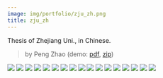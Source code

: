 ```yaml
---
image: img/portfolio/zju_zh.png
title: zju_zh
---
```


Thesis of Zhejiang Uni., in Chinese.

> by Peng Zhao (demo: [pdf](https://github.com/pzhaonet/bookdownplus/raw/master/upload/zju_zh/showcase/zju_zh.pdf), [zip](https://github.com/pzhaonet/bookdownplus/raw/master/upload/zju_zh/demo.zip))

<!--more-->

[![](https://github.com/pzhaonet/bookdownplus/raw/master/upload/zju_zh/showcase/cover.png)](https://github.com/pzhaonet/bookdownplus/raw/master/upload/zju_zh/showcase/cover.png)
[![](https://github.com/pzhaonet/bookdownplus/raw/master/upload/zju_zh/showcase/zju_zh11.png)](https://github.com/pzhaonet/bookdownplus/raw/master/upload/zju_zh/showcase/zju_zh11.png)
[![](https://github.com/pzhaonet/bookdownplus/raw/master/upload/zju_zh/showcase/zju_zh13.png)](https://github.com/pzhaonet/bookdownplus/raw/master/upload/zju_zh/showcase/zju_zh13.png)
[![](https://github.com/pzhaonet/bookdownplus/raw/master/upload/zju_zh/showcase/zju_zh15.png)](https://github.com/pzhaonet/bookdownplus/raw/master/upload/zju_zh/showcase/zju_zh15.png)
[![](https://github.com/pzhaonet/bookdownplus/raw/master/upload/zju_zh/showcase/zju_zh17.png)](https://github.com/pzhaonet/bookdownplus/raw/master/upload/zju_zh/showcase/zju_zh17.png)
[![](https://github.com/pzhaonet/bookdownplus/raw/master/upload/zju_zh/showcase/zju_zh19.png)](https://github.com/pzhaonet/bookdownplus/raw/master/upload/zju_zh/showcase/zju_zh19.png)
[![](https://github.com/pzhaonet/bookdownplus/raw/master/upload/zju_zh/showcase/zju_zh21.png)](https://github.com/pzhaonet/bookdownplus/raw/master/upload/zju_zh/showcase/zju_zh21.png)
[![](https://github.com/pzhaonet/bookdownplus/raw/master/upload/zju_zh/showcase/zju_zh23.png)](https://github.com/pzhaonet/bookdownplus/raw/master/upload/zju_zh/showcase/zju_zh23.png)
[![](https://github.com/pzhaonet/bookdownplus/raw/master/upload/zju_zh/showcase/zju_zh25.png)](https://github.com/pzhaonet/bookdownplus/raw/master/upload/zju_zh/showcase/zju_zh25.png)
[![](https://github.com/pzhaonet/bookdownplus/raw/master/upload/zju_zh/showcase/zju_zh27.png)](https://github.com/pzhaonet/bookdownplus/raw/master/upload/zju_zh/showcase/zju_zh27.png)
[![](https://github.com/pzhaonet/bookdownplus/raw/master/upload/zju_zh/showcase/zju_zh3.png)](https://github.com/pzhaonet/bookdownplus/raw/master/upload/zju_zh/showcase/zju_zh3.png)
[![](https://github.com/pzhaonet/bookdownplus/raw/master/upload/zju_zh/showcase/zju_zh30.png)](https://github.com/pzhaonet/bookdownplus/raw/master/upload/zju_zh/showcase/zju_zh30.png)
[![](https://github.com/pzhaonet/bookdownplus/raw/master/upload/zju_zh/showcase/zju_zh37.png)](https://github.com/pzhaonet/bookdownplus/raw/master/upload/zju_zh/showcase/zju_zh37.png)
[![](https://github.com/pzhaonet/bookdownplus/raw/master/upload/zju_zh/showcase/zju_zh39.png)](https://github.com/pzhaonet/bookdownplus/raw/master/upload/zju_zh/showcase/zju_zh39.png)
[![](https://github.com/pzhaonet/bookdownplus/raw/master/upload/zju_zh/showcase/zju_zh5.png)](https://github.com/pzhaonet/bookdownplus/raw/master/upload/zju_zh/showcase/zju_zh5.png)
[![](https://github.com/pzhaonet/bookdownplus/raw/master/upload/zju_zh/showcase/zju_zh7.png)](https://github.com/pzhaonet/bookdownplus/raw/master/upload/zju_zh/showcase/zju_zh7.png)
[![](https://github.com/pzhaonet/bookdownplus/raw/master/upload/zju_zh/showcase/zju_zh9.png)](https://github.com/pzhaonet/bookdownplus/raw/master/upload/zju_zh/showcase/zju_zh9.png)

